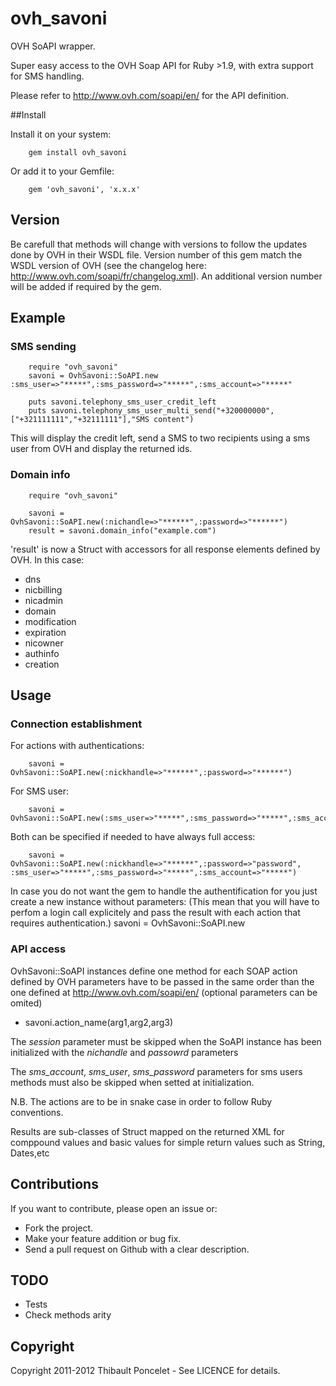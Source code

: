 ovh_savoni
===
OVH SoAPI wrapper.

Super easy access to the OVH Soap API for Ruby >1.9, with extra support for SMS handling.

Please refer to http://www.ovh.com/soapi/en/ for the API definition.

##Install

Install it on your system:

        gem install ovh_savoni

Or add it to your Gemfile:

        gem 'ovh_savoni', 'x.x.x'


Version
---

Be carefull that methods will change with versions to follow the updates done by OVH in their WSDL file.
Version number of this gem match the WSDL version of OVH (see the changelog here: http://www.ovh.com/soapi/fr/changelog.xml).
An additional version number will be added if required by the gem.

## Example


### SMS sending


        require "ovh_savoni"
        savoni = OvhSavoni::SoAPI.new :sms_user=>"*****",:sms_password=>"*****",:sms_account=>"*****"

        puts savoni.telephony_sms_user_credit_left
        puts savoni.telephony_sms_user_multi_send("+320000000",["+321111111","+32111111"],"SMS content")

This will display the credit left, send a SMS to two recipients using a sms user from OVH and display the returned ids.

### Domain info


        require "ovh_savoni"

        savoni = OvhSavoni::SoAPI.new(:nichandle=>"******",:password=>"******")
        result = savoni.domain_info("example.com")

'result' is now a Struct with accessors for all response elements defined by OVH. In this case:
  - dns
  - nicbilling
  - nicadmin
  - domain
  - modification
  - expiration
  - nicowner
  - authinfo
  - creation

## Usage

### Connection establishment


  For actions with authentications:

        savoni = OvhSavoni::SoAPI.new(:nickhandle=>"******",:password=>"******")

  For SMS user:

        savoni = OvhSavoni::SoAPI.new(:sms_user=>"*****",:sms_password=>"*****",:sms_account=>"*****")

  Both can be specified if needed to have always full access:

        savoni = OvhSavoni::SoAPI.new(:nickhandle=>"******",:password=>"password", :sms_user=>"*****",:sms_password=>"*****",:sms_account=>"*****")

  In case you do not want the gem to handle the authentification for you just create a new instance without parameters:
  (This mean that you will have to perfom a login call explicitely and pass the result with each action that requires authentication.)
        savoni = OvhSavoni::SoAPI.new


### API access


  OvhSavoni::SoAPI instances define one method for each SOAP action defined by OVH
  parameters have to be passed in the same order than the one defined at http://www.ovh.com/soapi/en/ (optional parameters can be omited)
  - savoni.action_name(arg1,arg2,arg3)

  The *session* parameter must be skipped when the SoAPI instance has been initialized with the *nichandle* and *passowrd* parameters

  The *sms_account*, *sms_user*, *sms_password* parameters for sms users methods must also be skipped when setted at initialization.

  N.B. The actions are to be in snake case in order to follow Ruby conventions.

  Results are sub-classes of Struct mapped on the returned XML for comppound values and basic values for simple return values such as String, Dates,etc

## Contributions

If you want to contribute, please open an issue or:

  * Fork the project.
  * Make your feature addition or bug fix.
  * Send a pull request on Github with a clear description.

## TODO

  * Tests
  * Check methods arity

## Copyright

Copyright 2011-2012 Thibault Poncelet - See LICENCE for details.
